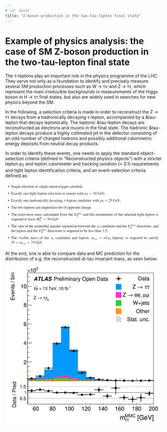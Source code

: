 ```yaml
---
# id: about
title: "Z-boson production in the two-tau-lepton final state"
---
```


# Example of physics analysis: the case of SM Z-boson production in the two-tau-lepton final state

The &tau;-leptons play an important role in the physics programme of the LHC. They serve not only as a
foundation to identify and precisely measure several SM production processes such as W &rarr;  &tau;&nu; and Z &rarr;  &tau;&tau;, which represent the main irreducible backgrounds in measurements of the Higgs boson in H &rarr;  &tau;&tau; final states, but also are widely used in searches for new physics beyond the SM.

In the following, a selection criteria is made in order to reconstruct the Z &rarr;  &tau;&tau; decays from a hadronically decaying &tau;-lepton, accompanied by a &tau-lepton that decays leptonically. The leptonic &tau-lepton decays are reconstructed as electrons and muons in the final state. The hadronic &tau-lepton decays produce a highly collimated jet in the detector consisting of an odd number of charged hadrons and possibly additional calorimetric energy deposits from neutral decay products.

In order to identify these events, one needs to apply the standard object-selection criteria (defined in "Reconstructed physics objects") with a stricter lepton p<sub>T</sub> and lepton calorimeter and tracking isolation (< 0.1) requirements and tight lepton identification criteria, and an event-selection criteria defined as:

![path](pictures/TT1.png)

At the end, one is able to compare data and MC prediction for the distribution of e.g. the reconstructed di-tau invariant mass, as seen below.

![path](pictures/fig_10h.png)
